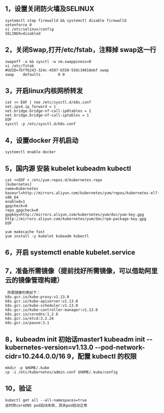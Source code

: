 1，设置关闭防火墙及SELINUX
---
    systemctl stop firewalld && systemctl disable firewalld
    setenforce 0
    vi /etc/selinux/config
    SELINUX=disabled

2，关闭Swap,打开/etc/fstab，注释掉 swap这一行
---
    swapoff -a && sysctl -w vm.swappiness=0
    vi /etc/fstab
    #UUID=7bff6243-324c-4587-b550-55dc34018ebf swap                    swap    defaults        0 0

3，开启linux内核网桥转发
---
    cat << EOF | tee /etc/sysctl.d/k8s.conf
    net.ipv4.ip_forward = 1
    net.bridge.bridge-nf-call-ip6tables = 1
    net.bridge.bridge-nf-call-iptables = 1
    EOF
    sysctl -p /etc/sysctl.d/k8s.conf

4，设置docker 开机启动
---
    systemctl enable docker

5，国内源 安装 kubelet kubeadm kubectl
---
    cat <<EOF > /etc/yum.repos.d/kubernetes.repo
    [kubernetes]
    name=Kubernetes
    baseurl=http://mirrors.aliyun.com/kubernetes/yum/repos/kubernetes-el7-x86_64
    enabled=1
    gpgcheck=0
    repo_gpgcheck=0
    gpgkey=http://mirrors.aliyun.com/kubernetes/yum/doc/yum-key.gpg http://mirrors.aliyun.com/kubernetes/yum/doc/rpm-package-key.gpg
    EOF
    
    yum makecache fast
    yum install -y kubelet kubeadm kubectl
6，开启 systemctl enable kubelet.service
---
7，准备所需镜像（提前找好所需镜像，可以借助阿里云的镜像管理构建）
---
     所需镜像列表如下：
    k8s.gcr.io/kube-proxy:v1.13.0
    k8s.gcr.io/kube-apiserver:v1.13.0
    k8s.gcr.io/kube-scheduler:v1.13.0
    k8s.gcr.io/kube-controller-manager:v1.13.0
    k8s.gcr.io/coredns:1.2.6
    k8s.gcr.io/etcd:3.2.24
    k8s.gcr.io/pause:3.1
8，kubeadm init 初始话master1
    kubeadm init --kubernetes-version=v1.13.0 --pod-network-cidr=10.244.0.0/16
9，配置 kubectl 的权限
---
    mkdir -p $HOME/.kube
    cp -i /etc/kubernetes/admin.conf $HOME/.kube/config
10，验证
---
    kubectl get all --all-namespaces=true
    这时除coreDNS pod启动失败，其余pod启动正常


